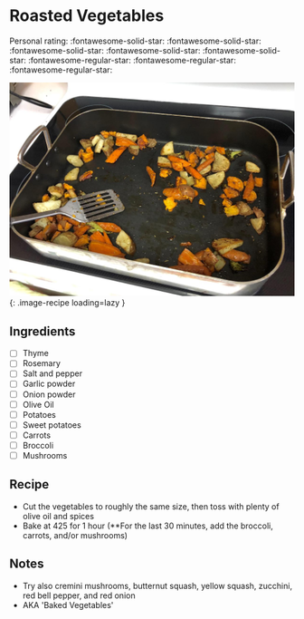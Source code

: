<!-- Needs Manual Review -->

<!-- Do not modify sections with "AUTO-*". They are updated by make.py -->

# Roasted Vegetables

<!-- rating=2; (User can specify rating on scale of 1-5) -->
<!-- AUTO-UserRating -->
Personal rating: :fontawesome-solid-star: :fontawesome-solid-star: :fontawesome-solid-star: :fontawesome-solid-star: :fontawesome-solid-star: :fontawesome-regular-star: :fontawesome-regular-star: :fontawesome-regular-star:
<!-- /AUTO-UserRating -->

<!-- name_image=roasted_vegetables.jpg; (User can specify image name if multiple exist) -->
<!-- AUTO-Image -->
![roasted_vegetables.jpg](./roasted_vegetables.jpg){: .image-recipe loading=lazy }
<!-- /AUTO-Image -->

## Ingredients

* [ ] Thyme
* [ ] Rosemary
* [ ] Salt and pepper
* [ ] Garlic powder
* [ ] Onion powder
* [ ] Olive Oil
* [ ] Potatoes
* [ ] Sweet potatoes
* [ ] Carrots
* [ ] Broccoli
* [ ] Mushrooms

## Recipe

* Cut the vegetables to roughly the same size, then toss with plenty of olive oil and spices
* Bake at 425 for 1 hour (**For the last 30 minutes, add the broccoli, carrots, and/or mushrooms)

## Notes

* Try also cremini mushrooms, butternut squash, yellow squash, zucchini, red bell pepper, and red onion
* AKA 'Baked Vegetables'
